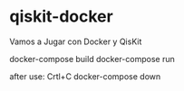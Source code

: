 # qiskit-docker
Vamos a Jugar con Docker y QisKit

docker-compose build
docker-compose run

after use:
Crtl+C
docker-compose down
